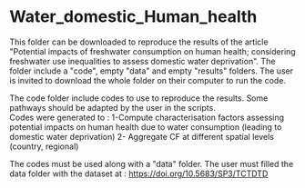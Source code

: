 # Water_domestic_Human_health

This folder can be downloaded to reproduce the results of the article  "Potential impacts of freshwater consumption on human health; considering freshwater use inequalities to assess domestic water deprivation". The folder include a "code", empty "data" and empty "results" folders. The user is invited to download the whole folder on their computer to run the code. 

The code folder include codes to use to reproduce the results. Some pathways should be adapted by the user in the scripts.  
Codes were generated to :
1-Compute characterisation factors assessing potential impacts on human health due to water consumption (leading to domestic water deprivation)
2- Aggregate CF at different spatial levels (country, regional) 

The codes must be used along with a "data" folder. The user must filled the data folder with the dataset at :  https://doi.org/10.5683/SP3/TCTDTD 


